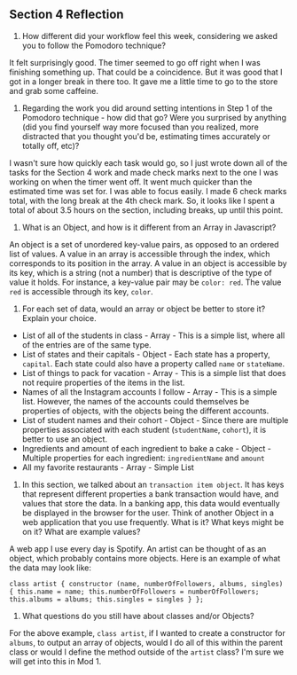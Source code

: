 ## Section 4 Reflection

1. How different did your workflow feel this week, considering we asked you to follow the Pomodoro technique?

It felt surprisingly good. The timer seemed to go off right when I was finishing something up. That could be a coincidence. But it was good that I got in a longer break in there too. It gave me a little time to go to the store and grab some caffeine.

1. Regarding the work you did around setting intentions in Step 1 of the Pomodoro technique - how did that go? Were you surprised by anything (did you find yourself way more focused than you realized, more distracted that you thought you'd be, estimating times accurately or totally off, etc)?

I wasn't sure how quickly each task would go, so I just wrote down all of the tasks for the Section 4 work and made check marks next to the one I was working on when the timer went off. It went much quicker than the estimated time was set for. I was able to focus easily. I made 6 check marks total, with the long break at the 4th check mark. So, it looks like I spent a total of about 3.5 hours on the section, including breaks, up until this point.

1. What is an Object, and how is it different from an Array in Javascript?

An object is a set of unordered key-value pairs, as opposed to an ordered list of values. A value in an array is accessible through the index, which corresponds to its position in the array. A value in an object is accessible by its key, which is a string (not a number) that is descriptive of the type of value it holds. For instance, a key-value pair may be `color: red`. The value `red` is accessible through its key, `color`.

1. For each set of data, would an array or object be better to store it? Explain your choice.

  * List of all of the students in class - Array - This is a simple list, where all of the entries are of the same type.
  * List of states and their capitals - Object - Each state has a property, `capital`. Each state could also have a property called `name` or `stateName`.
  * List of things to pack for vacation - Array - This is a simple list that does not require properties of the items in the list.
  * Names of all the Instagram accounts I follow - Array - This is a simple list. However, the names of the accounts could themselves be properties of objects, with the objects being the different accounts.
  * List of student names and their cohort - Object - Since there are multiple properties associated with each student (`studentName`, `cohort`), it is better to use an object.
  * Ingredients and amount of each ingredient to bake a cake - Object - Multiple properties for each ingredient: `ingredientName` and `amount`
  * All my favorite restaurants - Array - Simple List

1. In this section, we talked about an `transaction item object`. It has keys that represent different properties a bank transaction would have, and values that store the data. In a banking app, this data would eventually be displayed in the browser for the user. Think of another Object in a web application that you use frequently. What is it? What keys might be on it? What are example values?

A web app I use every day is Spotify. An artist can be thought of as an object, which probably contains more objects. Here is an example of what the data may look like:

`class artist {
  constructor (name, numberOfFollowers, albums, singles) {
    this.name = name;
    this.numberOfFollowers = numberOfFollowers;
    this.albums = albums;
    this.singles = singles
  }
};`

1. What questions do you still have about classes and/or Objects?

For the above example, `class artist`, if I wanted to create a constructor for `albums`, to output an array of objects, would I do all of this within the parent class or would I define the method outside of the `artist` class? I'm sure we will get into this in Mod 1.
